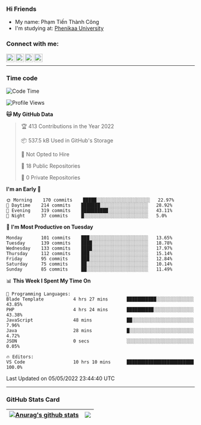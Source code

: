 ### Hi Friends

- My name: Phạm Tiến Thành Công
- I'm studying at: [Phenikaa University]


### Connect with me:
[<img align="left" alt="PhamTienThanhCong | Facebook" width="22px" src="https://upload.wikimedia.org/wikipedia/commons/thumb/1/16/Facebook-icon-1.png/640px-Facebook-icon-1.png" />][facebook]
[<img align="left" alt="PhamTienThanhCong | Zalo" width="22px" src="https://www.anphatpc.com.vn/template/anphat_2020v2/images/icon-zalo.jpg" />][zalo]
[<img align="left" alt="PhamTienThanhCong | LinkedIn" width="22px" src="https://cdn3.iconfinder.com/data/icons/inficons/512/linkedin.png" />][linkedin]
[<img align="left" alt="PhamTienThanhCong | tiktok" width="22px" src="https://cdn.worldvectorlogo.com/logos/tiktok-logo.svg" />][tiktok]

<br />

---

### Time code

<!--START_SECTION:waka-->
![Code Time](http://img.shields.io/badge/Code%20Time-303%20hrs%205%20mins-blue)

![Profile Views](http://img.shields.io/badge/Profile%20Views-132-blue)

**🐱 My GitHub Data** 

> 🏆 413 Contributions in the Year 2022
 > 
> 📦 537.5 kB Used in GitHub's Storage 
 > 
> 🚫 Not Opted to Hire
 > 
> 📜 18 Public Repositories 
 > 
> 🔑 0 Private Repositories  
 > 
**I'm an Early 🐤** 

```text
🌞 Morning    170 commits    █████░░░░░░░░░░░░░░░░░░░░   22.97% 
🌆 Daytime    214 commits    ███████░░░░░░░░░░░░░░░░░░   28.92% 
🌃 Evening    319 commits    ██████████░░░░░░░░░░░░░░░   43.11% 
🌙 Night      37 commits     █░░░░░░░░░░░░░░░░░░░░░░░░   5.0%

```
📅 **I'm Most Productive on Tuesday** 

```text
Monday       101 commits    ███░░░░░░░░░░░░░░░░░░░░░░   13.65% 
Tuesday      139 commits    ████░░░░░░░░░░░░░░░░░░░░░   18.78% 
Wednesday    133 commits    ████░░░░░░░░░░░░░░░░░░░░░   17.97% 
Thursday     112 commits    ███░░░░░░░░░░░░░░░░░░░░░░   15.14% 
Friday       95 commits     ███░░░░░░░░░░░░░░░░░░░░░░   12.84% 
Saturday     75 commits     ██░░░░░░░░░░░░░░░░░░░░░░░   10.14% 
Sunday       85 commits     ██░░░░░░░░░░░░░░░░░░░░░░░   11.49%

```


📊 **This Week I Spent My Time On** 

```text
💬 Programming Languages: 
Blade Template           4 hrs 27 mins       ███████████░░░░░░░░░░░░░░   43.85% 
PHP                      4 hrs 24 mins       ██████████░░░░░░░░░░░░░░░   43.38% 
JavaScript               48 mins             ██░░░░░░░░░░░░░░░░░░░░░░░   7.96% 
Java                     28 mins             █░░░░░░░░░░░░░░░░░░░░░░░░   4.72% 
JSON                     0 secs              ░░░░░░░░░░░░░░░░░░░░░░░░░   0.05%

🔥 Editors: 
VS Code                  10 hrs 10 mins      █████████████████████████   100.0%

```


 Last Updated on 05/05/2022 23:44:40 UTC
<!--END_SECTION:waka-->

---

### GitHub Stats Card

| <a href="https://github.com/phamtienthanhcong"><img align="center" src="https://github-readme-stats.vercel.app/api?username=PhamTienThanhCong&show_icons=true&include_all_commits=true&theme=buefy&hide_border=true&theme=ocean_dark" alt="Anurag's github stats" /></a> | <a href="https://github.com/phamtienthanhcong"><img align="center" src="https://github-readme-stats.vercel.app/api/top-langs/?username=PhamTienThanhCong&layout=compact&theme=buefy&hide_border=true&theme=ocean_dark" /></a> |
| ------------- | ------------- |

[Phenikaa University]: https://phenikaa-uni.edu.vn/vi
[facebook]: https://www.facebook.com/phamtienthanhcong
[linkedin]: https://linkedin.com/in/phamtienthanhcong
[zalo]: https://zalo.me/0396396332
[tiktok]: https://www.tiktok.com/@phamtienthanhcong
[web]: https://github.com/PhamTienThanhCong/web_dev
[min project]: https://github.com/PhamTienThanhCong/Project-Of-Web
[c and cpp]: https://github.com/PhamTienThanhCong/Code_C_and_Cpro
[python]: https://github.com/PhamTienThanhCong/Python_beginer
